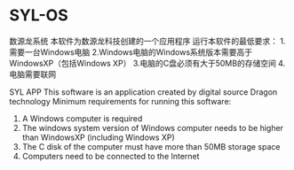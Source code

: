 # SYL-OS
数源龙系统
本软件为数源龙科技创建的一个应用程序
运行本软件的最低要求：
1.需要一台Windows电脑
2.Windows电脑的Windows系统版本需要高于WindowsXP（包括Windows XP）
3.电脑的C盘必须有大于50MB的存储空间
4.电脑需要联网



SYL APP
This software is an application created by digital source Dragon technology
Minimum requirements for running this software:
1. A Windows computer is required
2. The windows system version of Windows computer needs to be higher than WindowsXP (including Windows XP)
3. The C disk of the computer must have more than 50MB storage space
4. Computers need to be connected to the Internet
